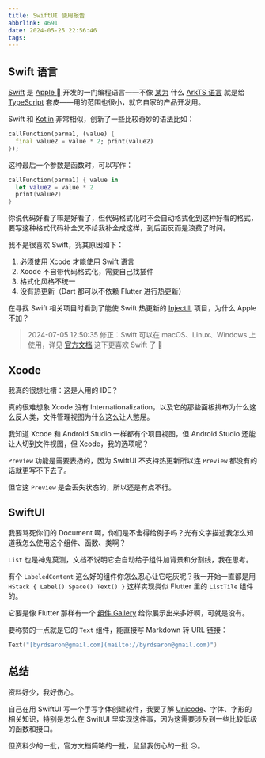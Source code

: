 ```yaml
---
title: SwiftUI 使用报告
abbrlink: 4691
date: 2024-05-25 22:56:46
tags:
---
```


## Swift 语言

[Swift](https://developer.apple.com/swift/) 是 [Apple ](https://www.apple.com/) 开发的一门编程语言——不像 [某为](https://www.huawei.com/) 什么 [ArkTS 语言](https://developer.huawei.com/consumer/cn/arkts/) 就是给 [TypeScript](https://www.typescriptlang.org/) 套皮——用的范围也很小，就它自家的产品开发用。

Swift 和 [Kotlin](https://kotlinlang.org/) 非常相似，创新了一些比较奇妙的语法比如：

```dart
callFunction(parma1, (value) {
  final value2 = value * 2; print(value2)
});
```

这种最后一个参数是函数时，可以写作：

```swift
callFunction(parma1) { value in
  let value2 = value * 2
  print(value2)
}
```

你说代码好看了嘛是好看了，但代码格式化时不会自动格式化到这种好看的格式，要写这种格式代码补全又不给我补全成这样，到后面反而是浪费了时间。

我不是很喜欢 Swift，究其原因如下：

1. 必须使用 Xcode 才能使用 Swift 语言
2. Xcode 不自带代码格式化，需要自己找插件
3. 格式化风格不统一
4. 没有热更新（Dart 都可以不依赖 Flutter 进行热更新）

在寻找 Swift 相关项目时看到了能使 Swift 热更新的 [InjectIII](https://github.com/johnno1962/InjectionIII) 项目，为什么 Apple 不加？

> 2024-07-05 12:50:35
> 修正：Swift 可以在 macOS、Linux、Windows 上使用，详见 [官方文档](https://www.swift.org/getting-started/)
> 这下更喜欢 Swift 了 🥰

## Xcode

我真的很想吐槽：这是人用的 IDE？

真的很难想象 Xcode 没有 Internationalization，以及它的那些面板排布为什么这么反人类，文件管理视图为什么这么让人憋屈。

我知道 Xcode 和 Android Studio 一样都有个项目视图，但 Android Studio 还能让人切到文件视图，但 Xcode，我的选项呢？

`Preview` 功能是需要表扬的，因为 SwiftUI 不支持热更新所以连 `Preview` 都没有的话就更写不下去了。

但它这 `Preview` 是会丢失状态的，所以还是有点不行。

## SwiftUI

我要骂死你们的 Document 啊，你们是不舍得给例子吗？光有文字描述我怎么知道我怎么使用这个组件、函数、类啊？

`List` 也是神鬼莫测，文档不说明它会自动给子组件加背景和分割线，我在思考。

有个 `LabeledContent` 这么好的组件你怎么忍心让它吃灰呢？我一开始一直都是用 `HStack { Label() Space() Text() }` 这样实现类似 Flutter 里的 `ListTile` 组件的。

它要是像 Flutter 那样有一个 [组件 Gallery](https://flutter.github.io/samples/web/material_3_demo/#/) 给你展示出来多好啊，可就是没有。

要称赞的一点就是它的 `Text` 组件，能直接写 Markdown 转 URL 链接：

```swift
Text("[byrdsaron@gmail.com](mailto://byrdsaron@gmail.com)")
```

## 总结

资料好少，我好伤心。

自己在用 SwiftUI 写一个手写字体创建软件，我要了解 [Unicode](https://home.unicode.org/)、字体、字形的相关知识，特别是怎么在 SwiftUI 里实现这件事，因为这需要涉及到一些比较低级的函数和接口。

但资料少的一批，官方文档简略的一批，鼠鼠我伤心的一批 😢。
